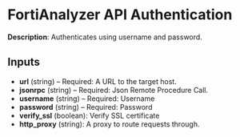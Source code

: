 # FortiAnalyzer API Authentication

**Description**: Authenticates using username and password.

## Inputs

- **url** (string) – Required: A URL to the target host.
- **jsonrpc** (string) – Required: Json Remote Procedure Call.
- **username** (string) – Required: Username
- **password** (string) – Required: Password
- **verify_ssl** (boolean): Verify SSL certificate
- **http_proxy** (string): A proxy to route requests through.